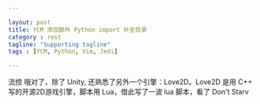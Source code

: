 ```yaml
---

layout: post
title: YCM 添加额外 Python import 补全目录
category : rest
tagline: "Supporting tagline"
tags : [YCM, Python, Vim, Jedi]

---
```


流控
哦对了，除了 Unity, 还熟悉了另外一个引擎：Love2D。Love2D 是用 C++ 写的开源2D游戏引擎，脚本用 Lua，借此写了一波 lua 脚本，看了 Don't Starv
